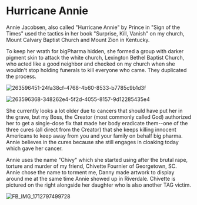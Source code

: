 # Hurricane Annie
Annie Jacobsen, also called "Hurricane Annie" by Prince in "Sign of the Times" used the tactics in her book "Surprise, Kill, Vanish" on my church, Mount Calvary Baptist Church and Mount Zion in Kentucky.

To keep her wrath for bigPharma hidden, she formed a group with darker pigment skin to attack the white church, Lexington Bethel Baptist Church, who acted like a good neighbor and checked on my church when she wouldn't stop holding funerals to kill everyone who came. They duplicated the process.

![263596451-24fa38cf-4768-4b60-8533-b7785c9b1d3f](https://github.com/PHB33/.github/assets/165702254/47f55645-bf08-4bfa-9826-00d1915882af)

![263596368-348262e4-5f2d-4055-8157-9d12285435e4](https://github.com/PHB33/.github/assets/165702254/148704a9-64e4-40f7-b437-1576dc36c356)

She currently looks a lot older due to cancers that should have put her in the grave, but my Boss, the Creator (most commonly called God) authorized her to get a single-dose fix that made her body eradicate them--one of the three cures (all direct from the Creator) that she keeps killing innocent Americans to keep away from you and your family on behalf big pharma. Annie believes in the cures because she still engages in cloaking today which gave her cancer.

Annie uses the name "Chivy" which she started using after the brutal rape, torture and murder of my friend, Chivette Fournier of Georgetown, SC. Annie chose the name to torment me, Danny made artwork to display around me at the same time Annie showed up in Riverdale. Chivette is pictured on the right alongside her daughter who is also another TAG victim.

![FB_IMG_1712797499728](https://github.com/PHB33/.github/assets/165702254/5257ebf6-9553-45d3-9b99-36441097b31b)
